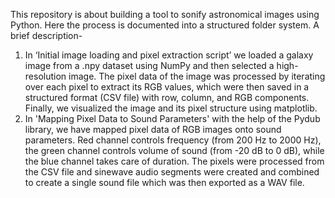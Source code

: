  This repository is about building a tool to sonify astronomical images using Python. Here the process is documented into a structured folder system. A brief description-
 1.	In ‘Initial image loading and pixel extraction script’ we loaded a galaxy image from a .npy dataset using NumPy and then selected a high-resolution image. The pixel data of the image was processed by iterating over each pixel to extract its RGB values, which were then saved in a structured format (CSV file) with row, column, and RGB components. Finally, we visualized the image and its pixel structure using matplotlib.
 2.	In 'Mapping Pixel Data to Sound Parameters' with the help of the Pydub library, we have mapped pixel data of RGB images onto sound parameters. Red channel controls frequency (from 200 Hz to 2000 Hz), the green channel controls volume of sound (from -20 dB to 0 dB), while the blue channel takes care of duration. The pixels were processed from the CSV file and sinewave audio segments were created and combined to create a single sound file which was then exported as a WAV file.

